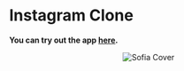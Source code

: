 # Instagram Clone
**You can try out the app [here](https://drive.google.com/file/d/1RDoFMq4JfSuP_i87vpbGwdHtMOAHOkM6/view?usp=sharing).**

<p align="center">

  <img src="https://github.com/abhi123vj/traders_journal/blob/main/assets/cover.jpg" alt="Sofia Cover" />

</p>
